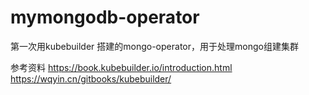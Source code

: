 # mymongodb-operator
第一次用kubebuilder 搭建的mongo-operator，用于处理mongo组建集群


参考资料
https://book.kubebuilder.io/introduction.html
https://wqyin.cn/gitbooks/kubebuilder/